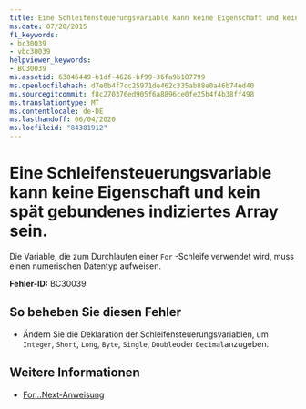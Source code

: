 ```yaml
---
title: Eine Schleifensteuerungsvariable kann keine Eigenschaft und kein spät gebundenes indiziertes Array sein.
ms.date: 07/20/2015
f1_keywords:
- bc30039
- vbc30039
helpviewer_keywords:
- BC30039
ms.assetid: 63846449-b1df-4626-bf99-36fa9b187799
ms.openlocfilehash: d7e0b4f7cc25971de462c335ab88e0a46b74ed40
ms.sourcegitcommit: f8c270376ed905f6a8896ce0fe25b4f4b38ff498
ms.translationtype: MT
ms.contentlocale: de-DE
ms.lasthandoff: 06/04/2020
ms.locfileid: "84381912"
---
```

# <a name="loop-control-variable-cannot-be-a-property-or-a-late-bound-indexed-array"></a>Eine Schleifensteuerungsvariable kann keine Eigenschaft und kein spät gebundenes indiziertes Array sein.
Die Variable, die zum Durchlaufen einer `For` -Schleife verwendet wird, muss einen numerischen Datentyp aufweisen.  
  
 **Fehler-ID:** BC30039  
  
## <a name="to-correct-this-error"></a>So beheben Sie diesen Fehler  
  
- Ändern Sie die Deklaration der Schleifensteuerungsvariablen, um `Integer`, `Short`, `Long`, `Byte`, `Single`, `Double`oder `Decimal`anzugeben.  
  
## <a name="see-also"></a>Weitere Informationen

- [For...Next-Anweisung](../language-reference/statements/for-next-statement.md)
